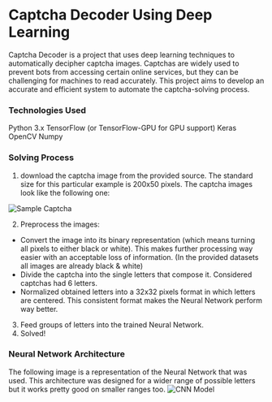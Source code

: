 # Captcha Decoder Using Deep Learning
Captcha Decoder is a project that uses deep learning techniques to automatically decipher captcha images. Captchas are widely used to prevent bots from accessing certain online services, but they can be challenging for machines to read accurately. This project aims to develop an accurate and efficient system to automate the captcha-solving process.

### Technologies Used
Python 3.x
TensorFlow (or TensorFlow-GPU for GPU support)
Keras
OpenCV
Numpy

### Solving Process
1. download the captcha image from the provided source. The standard size for this particular example is 200x50 pixels. The captcha images look like the following one:
   
![Sample Captcha](https://imgtr.ee/images/2023/07/15/c2306e3b07e5b30ce2bff4bebccc6338.png)

2. Preprocess the images:
- Convert the image into its binary representation (which means turning all pixels to either black or white). This makes further processing way easier with an acceptable loss of information. (In the provided datasets all images are already black & white)
- Divide the captcha into the single letters that compose it. Considered captchas had 6 letters.
- Normalized obtained letters into a 32x32 pixels format in which letters are centered. This consistent format makes the Neural Network perform way better.
3. Feed groups of letters into the trained Neural Network.
4. Solved!

### Neural Network Architecture
The following image is a representation of the Neural Network that was used. This architecture was designed for a wider range of possible letters but it works pretty good on smaller ranges too.
![CNN Model](https://imgtr.ee/images/2023/07/15/a5f96879e05c3486611bbd7204aa879f.png)
